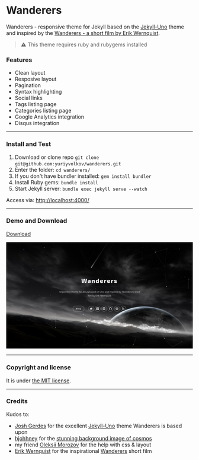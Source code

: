 # Wanderers

Wanderers - responsive theme for Jekyll based on the [Jekyll-Uno](https://github.com/joshgerdes/jekyll-uno) theme and inspired by the [Wanderers - a short film by Erik Wernquist](https://vimeo.com/108650530).

> :warning:
  This theme requires ruby and rubygems installed

### Features

* Clean layout
* Resposive layout
* Pagination
* Syntax highlighting
* Social links
* Tags listing page
* Categories listing page
* Google Analytics integration
* Disqus integration

---

### Install and Test

1. Download or clone repo `git clone git@github.com:yuriyvolkov/wanderers.git`
2. Enter the folder: `cd wanderers/`
3. If you don't have bundler installed: `gem install bundler`
3. Install Ruby gems: `bundle install`
4. Start Jekyll server: `bundle exec jekyll serve --watch`

Access via: [http://localhost:4000/](http://localhost:4000/)

---

### Demo and Download

[Download](https://github.com/yuriyvolkov/wanderers/archive/master.zip)

![Wanderers - free Jekyll theme](/screenshot.png)

---

### Copyright and license

It is under [the MIT license](/LICENSE).

---

### Credits

Kudos to:
* [Josh Gerdes](http://github.com/joshgerdes) for the excellent [Jekyll-Uno](https://github.com/joshgerdes/jekyll-uno) theme Wanderers is based upon
* [hjohhney](https://www.flickr.com/photos/53859664@N05/) for the [stunning background image of cosmos](https://www.flickr.com/photos/53859664@N05/4985742088/in/photolist-8Azequ-dUTeQ-dRFnn7-4WyoT-5nP2AJ-9KCEau-8Xa8R7-ni5KhF-r4FkV5-8udWST-8hznBm-4gTsCD-7iqYp9-6ogf7R-umnQwQ-4gTsEX-9qVpJX-ccTJDw-4n6Rus-hRE1NF-aZjLtZ-nwsHAX-bPfth-9rkZaG-2bzcLQ-piYPGY-6WE5JD-7ytAxd-fimipq-5fyfJ-8gSUnV-kjDBxp-qE6ghg-nzJwtk-nQKzPf-bvMPWn-76r4n3-68Nh65-gAvKo-9w6yFT-6cXYuE-aDz3Be-Bw5eK-eYF6u7-qjRAcp-w4JDy-iXSjP2-4PbReg-gAfq18-6hgt2x/)
* my friend [Oleksii Morozov](https://github.com/JaySneg) for the help with css & layout
* [Erik Wernquist](https://vimeo.com/erikwernquist) for the inspirational [Wanderers](https://vimeo.com/108650530) short film

